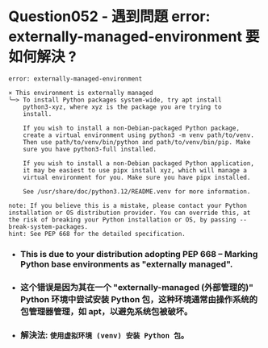 Question052 - 遇到問題 error: externally-managed-environment 要如何解決 ?
=====
```
error: externally-managed-environment

× This environment is externally managed
╰─> To install Python packages system-wide, try apt install
    python3-xyz, where xyz is the package you are trying to
    install.

    If you wish to install a non-Debian-packaged Python package,
    create a virtual environment using python3 -m venv path/to/venv.
    Then use path/to/venv/bin/python and path/to/venv/bin/pip. Make
    sure you have python3-full installed.

    If you wish to install a non-Debian packaged Python application,
    it may be easiest to use pipx install xyz, which will manage a
    virtual environment for you. Make sure you have pipx installed.

    See /usr/share/doc/python3.12/README.venv for more information.

note: If you believe this is a mistake, please contact your Python installation or OS distribution provider. You can override this, at the risk of breaking your Python installation or OS, by passing --break-system-packages.
hint: See PEP 668 for the detailed specification.
```
* ### This is due to your distribution adopting PEP 668 – Marking Python base environments as "externally managed".
* ### 这个错误是因为其在一个 "externally-managed (外部管理的)" Python 环境中尝试安装 Python 包，这种环境通常由操作系统的包管理器管理，如 apt，以避免系统包被破坏。
* ### 解決法: ```使用虚拟环境 (venv) 安装 Python 包```。
<br />
